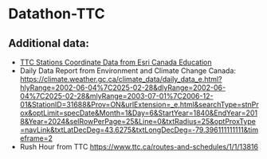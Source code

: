 # Datathon-TTC

## Additional data:
- [TTC Stations Coordinate Data from Esri Canada Education](https://www.arcgis.com/home/item.html?id=05200e06ff524319bde9f16e5955496b)
- Daily Data Report from Environment and Climate Change Canada: https://climate.weather.gc.ca/climate_data/daily_data_e.html?hlyRange=2002-06-04%7C2025-02-28&dlyRange=2002-06-04%7C2025-02-28&mlyRange=2003-07-01%7C2006-12-01&StationID=31688&Prov=ON&urlExtension=_e.html&searchType=stnProx&optLimit=specDate&Month=1&Day=6&StartYear=1840&EndYear=2018&Year=2024&selRowPerPage=25&Line=0&txtRadius=25&optProxType=navLink&txtLatDecDeg=43.6275&txtLongDecDeg=-79.396111111111&timeframe=2
- Rush Hour from TTC https://www.ttc.ca/routes-and-schedules/1/1/13816
